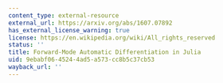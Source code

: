 ```yaml
---
content_type: external-resource
external_url: https://arxiv.org/abs/1607.07892
has_external_license_warning: true
license: https://en.wikipedia.org/wiki/All_rights_reserved
status: ''
title: Forward-Mode Automatic Differentiation in Julia
uid: 9ebabf06-4524-4ad5-a573-cc8b5c37cb53
wayback_url: ''
---
```

